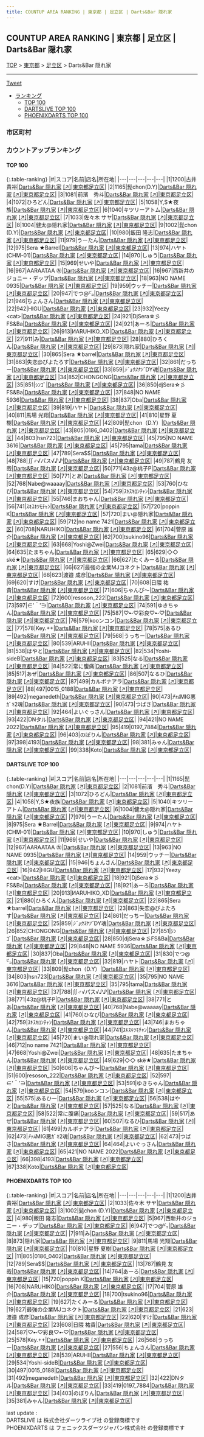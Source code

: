 ```yaml
---
title: COUNTUP AREA RANKING | 東京都 | 足立区 | Darts&Bar 隠れ家
---
```

## COUNTUP AREA RANKING | 東京都 | 足立区 | Darts&Bar 隠れ家

[TOP](/darts/rank/) > [東京都](/darts/rank/東京都/) > [足立区](/darts/rank/東京都/足立区/) > Darts&Bar 隠れ家

___

<a href="https://twitter.com/share?ref_src=twsrc%5Etfw" data-text="COUNTUP AREA RANKING | 東京都足立区Darts&Bar 隠れ家" class="twitter-share-button" data-hashtags="DARTSLIVE,PHOENIXDARTS,darts,ダーツ" data-show-count="false">Tweet</a>

* [ランキング](#カウントアップランキング)
    * [TOP 100](#top-100)
    * [DARTSLIVE TOP 100](#dartslive-top-100)
    * [PHOENIXDARTS TOP 100](#phoenixdarts-top-100)

### 市区町村

<ul>

</ul>

### カウントアップランキング

#### TOP 100



{:.table-ranking}
|#|スコア|名前|店名|所在地|
|---|---|---|---|---|
|1|1200|<span class="rank-name-pd"><span class="pro-icon-pd"></span>古井 貴裕</span>|<a href="/darts/rank/shops/87171.html">Darts&Bar 隠れ家</a> <a href="https://vs.phoenixdarts.com/jp/shop/shopDetailInfo/s_87171?s_seq=87171">[↗]</a>|<a href="/darts/rank/東京都/足立区">東京都足立区</a>|
|2|1165|<span class="rank-name-dl">髭chon(D.Y)</span>|<a href="/darts/rank/shops/2eb38522032a95ab0d9b047a20a7ba1e.html">Darts&Bar 隠れ家</a> <a href="https://search.dartslive.com/jp/shop/2eb38522032a95ab0d9b047a20a7ba1e">[↗]</a>|<a href="/darts/rank/東京都/足立区">東京都足立区</a>|
|3|1081|<span class="rank-name-dl">前濱　秀斗</span>|<a href="/darts/rank/shops/2eb38522032a95ab0d9b047a20a7ba1e.html">Darts&Bar 隠れ家</a> <a href="https://search.dartslive.com/jp/shop/2eb38522032a95ab0d9b047a20a7ba1e">[↗]</a>|<a href="/darts/rank/東京都/足立区">東京都足立区</a>|
|4|1072|<span class="rank-name-dl">ひろどん</span>|<a href="/darts/rank/shops/2eb38522032a95ab0d9b047a20a7ba1e.html">Darts&Bar 隠れ家</a> <a href="https://search.dartslive.com/jp/shop/2eb38522032a95ab0d9b047a20a7ba1e">[↗]</a>|<a href="/darts/rank/東京都/足立区">東京都足立区</a>|
|5|1058|<span class="rank-name-dl">Y,S★夜族</span>|<a href="/darts/rank/shops/2eb38522032a95ab0d9b047a20a7ba1e.html">Darts&Bar 隠れ家</a> <a href="https://search.dartslive.com/jp/shop/2eb38522032a95ab0d9b047a20a7ba1e">[↗]</a>|<a href="/darts/rank/東京都/足立区">東京都足立区</a>|
|6|1040|<span class="rank-name-dl">キツリーアトム</span>|<a href="/darts/rank/shops/2eb38522032a95ab0d9b047a20a7ba1e.html">Darts&Bar 隠れ家</a> <a href="https://search.dartslive.com/jp/shop/2eb38522032a95ab0d9b047a20a7ba1e">[↗]</a>|<a href="/darts/rank/東京都/足立区">東京都足立区</a>|
|7|1033|<span class="rank-name-pd"><span class="pro-icon-pd"></span>佐々木 サヤ</span>|<a href="/darts/rank/shops/87171.html">Darts&Bar 隠れ家</a> <a href="https://vs.phoenixdarts.com/jp/shop/shopDetailInfo/s_87171?s_seq=87171">[↗]</a>|<a href="/darts/rank/東京都/足立区">東京都足立区</a>|
|8|1004|<span class="rank-name-dl">健太@隠れ家</span>|<a href="/darts/rank/shops/2eb38522032a95ab0d9b047a20a7ba1e.html">Darts&Bar 隠れ家</a> <a href="https://search.dartslive.com/jp/shop/2eb38522032a95ab0d9b047a20a7ba1e">[↗]</a>|<a href="/darts/rank/東京都/足立区">東京都足立区</a>|
|9|1002|<span class="rank-name-pd">髭chon (D.Y)</span>|<a href="/darts/rank/shops/87171.html">Darts&Bar 隠れ家</a> <a href="https://vs.phoenixdarts.com/jp/shop/shopDetailInfo/s_87171?s_seq=87171">[↗]</a>|<a href="/darts/rank/東京都/足立区">東京都足立区</a>|
|10|980|<span class="rank-name-pd">飯田 隆志</span>|<a href="/darts/rank/shops/87171.html">Darts&Bar 隠れ家</a> <a href="https://vs.phoenixdarts.com/jp/shop/shopDetailInfo/s_87171?s_seq=87171">[↗]</a>|<a href="/darts/rank/東京都/足立区">東京都足立区</a>|
|11|979|<span class="rank-name-dl">うーたん</span>|<a href="/darts/rank/shops/2eb38522032a95ab0d9b047a20a7ba1e.html">Darts&Bar 隠れ家</a> <a href="https://search.dartslive.com/jp/shop/2eb38522032a95ab0d9b047a20a7ba1e">[↗]</a>|<a href="/darts/rank/東京都/足立区">東京都足立区</a>|
|12|975|<span class="rank-name-dl">Sera ★Barrel</span>|<a href="/darts/rank/shops/2eb38522032a95ab0d9b047a20a7ba1e.html">Darts&Bar 隠れ家</a> <a href="https://search.dartslive.com/jp/shop/2eb38522032a95ab0d9b047a20a7ba1e">[↗]</a>|<a href="/darts/rank/東京都/足立区">東京都足立区</a>|
|13|974|<span class="rank-name-dl">ハヤト(CHM-01)</span>|<a href="/darts/rank/shops/2eb38522032a95ab0d9b047a20a7ba1e.html">Darts&Bar 隠れ家</a> <a href="https://search.dartslive.com/jp/shop/2eb38522032a95ab0d9b047a20a7ba1e">[↗]</a>|<a href="/darts/rank/東京都/足立区">東京都足立区</a>|
|14|970|<span class="rank-name-dl">しゅう</span>|<a href="/darts/rank/shops/2eb38522032a95ab0d9b047a20a7ba1e.html">Darts&Bar 隠れ家</a> <a href="https://search.dartslive.com/jp/shop/2eb38522032a95ab0d9b047a20a7ba1e">[↗]</a>|<a href="/darts/rank/東京都/足立区">東京都足立区</a>|
|15|969|<span class="rank-name-dl">せいや</span>|<a href="/darts/rank/shops/2eb38522032a95ab0d9b047a20a7ba1e.html">Darts&Bar 隠れ家</a> <a href="https://search.dartslive.com/jp/shop/2eb38522032a95ab0d9b047a20a7ba1e">[↗]</a>|<a href="/darts/rank/東京都/足立区">東京都足立区</a>|
|16|967|<span class="rank-name-dl">AARAATAA ㊧</span>|<a href="/darts/rank/shops/2eb38522032a95ab0d9b047a20a7ba1e.html">Darts&Bar 隠れ家</a> <a href="https://search.dartslive.com/jp/shop/2eb38522032a95ab0d9b047a20a7ba1e">[↗]</a>|<a href="/darts/rank/東京都/足立区">東京都足立区</a>|
|16|967|<span class="rank-name-pd">西新井のジョニー・デップ</span>|<a href="/darts/rank/shops/87171.html">Darts&Bar 隠れ家</a> <a href="https://vs.phoenixdarts.com/jp/shop/shopDetailInfo/s_87171?s_seq=87171">[↗]</a>|<a href="/darts/rank/東京都/足立区">東京都足立区</a>|
|18|963|<span class="rank-name-dl">NO NAME 0935</span>|<a href="/darts/rank/shops/2eb38522032a95ab0d9b047a20a7ba1e.html">Darts&Bar 隠れ家</a> <a href="https://search.dartslive.com/jp/shop/2eb38522032a95ab0d9b047a20a7ba1e">[↗]</a>|<a href="/darts/rank/東京都/足立区">東京都足立区</a>|
|19|959|<span class="rank-name-dl">ウッチー</span>|<a href="/darts/rank/shops/2eb38522032a95ab0d9b047a20a7ba1e.html">Darts&Bar 隠れ家</a> <a href="https://search.dartslive.com/jp/shop/2eb38522032a95ab0d9b047a20a7ba1e">[↗]</a>|<a href="/darts/rank/東京都/足立区">東京都足立区</a>|
|20|947|<span class="rank-name-pd">でつ@㌰</span>|<a href="/darts/rank/shops/87171.html">Darts&Bar 隠れ家</a> <a href="https://vs.phoenixdarts.com/jp/shop/shopDetailInfo/s_87171?s_seq=87171">[↗]</a>|<a href="/darts/rank/東京都/足立区">東京都足立区</a>|
|21|946|<span class="rank-name-dl">ちょんさん</span>|<a href="/darts/rank/shops/2eb38522032a95ab0d9b047a20a7ba1e.html">Darts&Bar 隠れ家</a> <a href="https://search.dartslive.com/jp/shop/2eb38522032a95ab0d9b047a20a7ba1e">[↗]</a>|<a href="/darts/rank/東京都/足立区">東京都足立区</a>|
|22|942|<span class="rank-name-dl">HIGU</span>|<a href="/darts/rank/shops/2eb38522032a95ab0d9b047a20a7ba1e.html">Darts&Bar 隠れ家</a> <a href="https://search.dartslive.com/jp/shop/2eb38522032a95ab0d9b047a20a7ba1e">[↗]</a>|<a href="/darts/rank/東京都/足立区">東京都足立区</a>|
|23|932|<span class="rank-name-dl">Yeezy &lt;cat&gt;</span>|<a href="/darts/rank/shops/2eb38522032a95ab0d9b047a20a7ba1e.html">Darts&Bar 隠れ家</a> <a href="https://search.dartslive.com/jp/shop/2eb38522032a95ab0d9b047a20a7ba1e">[↗]</a>|<a href="/darts/rank/東京都/足立区">東京都足立区</a>|
|24|921|<span class="rank-name-dl">DjSera☆彡FS&amp;Ba</span>|<a href="/darts/rank/shops/2eb38522032a95ab0d9b047a20a7ba1e.html">Darts&Bar 隠れ家</a> <a href="https://search.dartslive.com/jp/shop/2eb38522032a95ab0d9b047a20a7ba1e">[↗]</a>|<a href="/darts/rank/東京都/足立区">東京都足立区</a>|
|24|921|<span class="rank-name-dl">あーろ</span>|<a href="/darts/rank/shops/2eb38522032a95ab0d9b047a20a7ba1e.html">Darts&Bar 隠れ家</a> <a href="https://search.dartslive.com/jp/shop/2eb38522032a95ab0d9b047a20a7ba1e">[↗]</a>|<a href="/darts/rank/東京都/足立区">東京都足立区</a>|
|26|913|<span class="rank-name-dl">ИARUHIKO_XD</span>|<a href="/darts/rank/shops/2eb38522032a95ab0d9b047a20a7ba1e.html">Darts&Bar 隠れ家</a> <a href="https://search.dartslive.com/jp/shop/2eb38522032a95ab0d9b047a20a7ba1e">[↗]</a>|<a href="/darts/rank/東京都/足立区">東京都足立区</a>|
|27|911|<span class="rank-name-pd">み</span>|<a href="/darts/rank/shops/87171.html">Darts&Bar 隠れ家</a> <a href="https://vs.phoenixdarts.com/jp/shop/shopDetailInfo/s_87171?s_seq=87171">[↗]</a>|<a href="/darts/rank/東京都/足立区">東京都足立区</a>|
|28|880|<span class="rank-name-dl">ひろくん</span>|<a href="/darts/rank/shops/2eb38522032a95ab0d9b047a20a7ba1e.html">Darts&Bar 隠れ家</a> <a href="https://search.dartslive.com/jp/shop/2eb38522032a95ab0d9b047a20a7ba1e">[↗]</a>|<a href="/darts/rank/東京都/足立区">東京都足立区</a>|
|29|873|<span class="rank-name-pd">隠れ家</span>|<a href="/darts/rank/shops/87171.html">Darts&Bar 隠れ家</a> <a href="https://vs.phoenixdarts.com/jp/shop/shopDetailInfo/s_87171?s_seq=87171">[↗]</a>|<a href="/darts/rank/東京都/足立区">東京都足立区</a>|
|30|865|<span class="rank-name-dl">Sera ★barrel</span>|<a href="/darts/rank/shops/2eb38522032a95ab0d9b047a20a7ba1e.html">Darts&Bar 隠れ家</a> <a href="https://search.dartslive.com/jp/shop/2eb38522032a95ab0d9b047a20a7ba1e">[↗]</a>|<a href="/darts/rank/東京都/足立区">東京都足立区</a>|
|31|863|<span class="rank-name-dl">失恋@ぴよたろす</span>|<a href="/darts/rank/shops/2eb38522032a95ab0d9b047a20a7ba1e.html">Darts&Bar 隠れ家</a> <a href="https://search.dartslive.com/jp/shop/2eb38522032a95ab0d9b047a20a7ba1e">[↗]</a>|<a href="/darts/rank/東京都/足立区">東京都足立区</a>|
|32|861|<span class="rank-name-dl">だっちー</span>|<a href="/darts/rank/shops/2eb38522032a95ab0d9b047a20a7ba1e.html">Darts&Bar 隠れ家</a> <a href="https://search.dartslive.com/jp/shop/2eb38522032a95ab0d9b047a20a7ba1e">[↗]</a>|<a href="/darts/rank/東京都/足立区">東京都足立区</a>|
|33|859|<span class="rank-name-dl">*ｼﾞｮｳｽｹｿﾞ*DY魂</span>|<a href="/darts/rank/shops/2eb38522032a95ab0d9b047a20a7ba1e.html">Darts&Bar 隠れ家</a> <a href="https://search.dartslive.com/jp/shop/2eb38522032a95ab0d9b047a20a7ba1e">[↗]</a>|<a href="/darts/rank/東京都/足立区">東京都足立区</a>|
|34|852|<span class="rank-name-dl">CHONGONG</span>|<a href="/darts/rank/shops/2eb38522032a95ab0d9b047a20a7ba1e.html">Darts&Bar 隠れ家</a> <a href="https://search.dartslive.com/jp/shop/2eb38522032a95ab0d9b047a20a7ba1e">[↗]</a>|<a href="/darts/rank/東京都/足立区">東京都足立区</a>|
|35|851|<span class="rank-name-dl">ｼﾝｺﾞ</span>|<a href="/darts/rank/shops/2eb38522032a95ab0d9b047a20a7ba1e.html">Darts&Bar 隠れ家</a> <a href="https://search.dartslive.com/jp/shop/2eb38522032a95ab0d9b047a20a7ba1e">[↗]</a>|<a href="/darts/rank/東京都/足立区">東京都足立区</a>|
|36|850|<span class="rank-name-dl">djSera☆彡FS&amp;Ba</span>|<a href="/darts/rank/shops/2eb38522032a95ab0d9b047a20a7ba1e.html">Darts&Bar 隠れ家</a> <a href="https://search.dartslive.com/jp/shop/2eb38522032a95ab0d9b047a20a7ba1e">[↗]</a>|<a href="/darts/rank/東京都/足立区">東京都足立区</a>|
|37|848|<span class="rank-name-dl">NO NAME 5936</span>|<a href="/darts/rank/shops/2eb38522032a95ab0d9b047a20a7ba1e.html">Darts&Bar 隠れ家</a> <a href="https://search.dartslive.com/jp/shop/2eb38522032a95ab0d9b047a20a7ba1e">[↗]</a>|<a href="/darts/rank/東京都/足立区">東京都足立区</a>|
|38|837|<span class="rank-name-dl">Oba</span>|<a href="/darts/rank/shops/2eb38522032a95ab0d9b047a20a7ba1e.html">Darts&Bar 隠れ家</a> <a href="https://search.dartslive.com/jp/shop/2eb38522032a95ab0d9b047a20a7ba1e">[↗]</a>|<a href="/darts/rank/東京都/足立区">東京都足立区</a>|
|39|819|<span class="rank-name-dl">ハヤト</span>|<a href="/darts/rank/shops/2eb38522032a95ab0d9b047a20a7ba1e.html">Darts&Bar 隠れ家</a> <a href="https://search.dartslive.com/jp/shop/2eb38522032a95ab0d9b047a20a7ba1e">[↗]</a>|<a href="/darts/rank/東京都/足立区">東京都足立区</a>|
|40|811|<span class="rank-name-pd">馬場 光翔</span>|<a href="/darts/rank/shops/87171.html">Darts&Bar 隠れ家</a> <a href="https://vs.phoenixdarts.com/jp/shop/shopDetailInfo/s_87171?s_seq=87171">[↗]</a>|<a href="/darts/rank/東京都/足立区">東京都足立区</a>|
|41|810|<span class="rank-name-pd"><span class="pro-icon-pd"></span>星野 夏樹</span>|<a href="/darts/rank/shops/87171.html">Darts&Bar 隠れ家</a> <a href="https://vs.phoenixdarts.com/jp/shop/shopDetailInfo/s_87171?s_seq=87171">[↗]</a>|<a href="/darts/rank/東京都/足立区">東京都足立区</a>|
|42|809|<span class="rank-name-dl">髭chon（D.Y）</span>|<a href="/darts/rank/shops/2eb38522032a95ab0d9b047a20a7ba1e.html">Darts&Bar 隠れ家</a> <a href="https://search.dartslive.com/jp/shop/2eb38522032a95ab0d9b047a20a7ba1e">[↗]</a>|<a href="/darts/rank/東京都/足立区">東京都足立区</a>|
|43|805|<span class="rank-name-pd">0186_0402</span>|<a href="/darts/rank/shops/87171.html">Darts&Bar 隠れ家</a> <a href="https://vs.phoenixdarts.com/jp/shop/shopDetailInfo/s_87171?s_seq=87171">[↗]</a>|<a href="/darts/rank/東京都/足立区">東京都足立区</a>|
|44|803|<span class="rank-name-dl">hsn723</span>|<a href="/darts/rank/shops/2eb38522032a95ab0d9b047a20a7ba1e.html">Darts&Bar 隠れ家</a> <a href="https://search.dartslive.com/jp/shop/2eb38522032a95ab0d9b047a20a7ba1e">[↗]</a>|<a href="/darts/rank/東京都/足立区">東京都足立区</a>|
|45|795|<span class="rank-name-dl">NO NAME 3616</span>|<a href="/darts/rank/shops/2eb38522032a95ab0d9b047a20a7ba1e.html">Darts&Bar 隠れ家</a> <a href="https://search.dartslive.com/jp/shop/2eb38522032a95ab0d9b047a20a7ba1e">[↗]</a>|<a href="/darts/rank/東京都/足立区">東京都足立区</a>|
|45|795|<span class="rank-name-dl">tama</span>|<a href="/darts/rank/shops/2eb38522032a95ab0d9b047a20a7ba1e.html">Darts&Bar 隠れ家</a> <a href="https://search.dartslive.com/jp/shop/2eb38522032a95ab0d9b047a20a7ba1e">[↗]</a>|<a href="/darts/rank/東京都/足立区">東京都足立区</a>|
|47|789|<span class="rank-name-pd">Sera$$</span>|<a href="/darts/rank/shops/87171.html">Darts&Bar 隠れ家</a> <a href="https://vs.phoenixdarts.com/jp/shop/shopDetailInfo/s_87171?s_seq=87171">[↗]</a>|<a href="/darts/rank/東京都/足立区">東京都足立区</a>|
|48|788|<span class="rank-name-dl">∬♂√パス√♪♪</span>|<a href="/darts/rank/shops/2eb38522032a95ab0d9b047a20a7ba1e.html">Darts&Bar 隠れ家</a> <a href="https://search.dartslive.com/jp/shop/2eb38522032a95ab0d9b047a20a7ba1e">[↗]</a>|<a href="/darts/rank/東京都/足立区">東京都足立区</a>|
|49|787|<span class="rank-name-pd"><span class="pro-icon-pd"></span>鶴見 友哉</span>|<a href="/darts/rank/shops/87171.html">Darts&Bar 隠れ家</a> <a href="https://vs.phoenixdarts.com/jp/shop/shopDetailInfo/s_87171?s_seq=87171">[↗]</a>|<a href="/darts/rank/東京都/足立区">東京都足立区</a>|
|50|771|<span class="rank-name-dl">43z@桃子P</span>|<a href="/darts/rank/shops/2eb38522032a95ab0d9b047a20a7ba1e.html">Darts&Bar 隠れ家</a> <a href="https://search.dartslive.com/jp/shop/2eb38522032a95ab0d9b047a20a7ba1e">[↗]</a>|<a href="/darts/rank/東京都/足立区">東京都足立区</a>|
|50|771|<span class="rank-name-dl">とあ</span>|<a href="/darts/rank/shops/2eb38522032a95ab0d9b047a20a7ba1e.html">Darts&Bar 隠れ家</a> <a href="https://search.dartslive.com/jp/shop/2eb38522032a95ab0d9b047a20a7ba1e">[↗]</a>|<a href="/darts/rank/東京都/足立区">東京都足立区</a>|
|52|768|<span class="rank-name-dl">Nabe@waaaay</span>|<a href="/darts/rank/shops/2eb38522032a95ab0d9b047a20a7ba1e.html">Darts&Bar 隠れ家</a> <a href="https://search.dartslive.com/jp/shop/2eb38522032a95ab0d9b047a20a7ba1e">[↗]</a>|<a href="/darts/rank/東京都/足立区">東京都足立区</a>|
|53|760|<span class="rank-name-dl">ひなぴ</span>|<a href="/darts/rank/shops/2eb38522032a95ab0d9b047a20a7ba1e.html">Darts&Bar 隠れ家</a> <a href="https://search.dartslive.com/jp/shop/2eb38522032a95ab0d9b047a20a7ba1e">[↗]</a>|<a href="/darts/rank/東京都/足立区">東京都足立区</a>|
|54|759|<span class="rank-name-dl">ｽｷｽｷﾛﾝﾁｬﾝ</span>|<a href="/darts/rank/shops/2eb38522032a95ab0d9b047a20a7ba1e.html">Darts&Bar 隠れ家</a> <a href="https://search.dartslive.com/jp/shop/2eb38522032a95ab0d9b047a20a7ba1e">[↗]</a>|<a href="/darts/rank/東京都/足立区">東京都足立区</a>|
|55|746|<span class="rank-name-dl">まおちゃん</span>|<a href="/darts/rank/shops/2eb38522032a95ab0d9b047a20a7ba1e.html">Darts&Bar 隠れ家</a> <a href="https://search.dartslive.com/jp/shop/2eb38522032a95ab0d9b047a20a7ba1e">[↗]</a>|<a href="/darts/rank/東京都/足立区">東京都足立区</a>|
|56|741|<span class="rank-name-dl">ｽｷｽｷﾂﾓﾁｬﾝ</span>|<a href="/darts/rank/shops/2eb38522032a95ab0d9b047a20a7ba1e.html">Darts&Bar 隠れ家</a> <a href="https://search.dartslive.com/jp/shop/2eb38522032a95ab0d9b047a20a7ba1e">[↗]</a>|<a href="/darts/rank/東京都/足立区">東京都足立区</a>|
|57|720|<span class="rank-name-pd">poppin K</span>|<a href="/darts/rank/shops/87171.html">Darts&Bar 隠れ家</a> <a href="https://vs.phoenixdarts.com/jp/shop/shopDetailInfo/s_87171?s_seq=87171">[↗]</a>|<a href="/darts/rank/東京都/足立区">東京都足立区</a>|
|57|720|<span class="rank-name-dl">まい@隠れ家</span>|<a href="/darts/rank/shops/2eb38522032a95ab0d9b047a20a7ba1e.html">Darts&Bar 隠れ家</a> <a href="https://search.dartslive.com/jp/shop/2eb38522032a95ab0d9b047a20a7ba1e">[↗]</a>|<a href="/darts/rank/東京都/足立区">東京都足立区</a>|
|59|712|<span class="rank-name-dl">no name 7421</span>|<a href="/darts/rank/shops/2eb38522032a95ab0d9b047a20a7ba1e.html">Darts&Bar 隠れ家</a> <a href="https://search.dartslive.com/jp/shop/2eb38522032a95ab0d9b047a20a7ba1e">[↗]</a>|<a href="/darts/rank/東京都/足立区">東京都足立区</a>|
|60|708|<span class="rank-name-pd">NARUHIKO</span>|<a href="/darts/rank/shops/87171.html">Darts&Bar 隠れ家</a> <a href="https://vs.phoenixdarts.com/jp/shop/shopDetailInfo/s_87171?s_seq=87171">[↗]</a>|<a href="/darts/rank/東京都/足立区">東京都足立区</a>|
|61|704|<span class="rank-name-pd"><span class="pro-icon-pd"></span>菅原 雄介</span>|<a href="/darts/rank/shops/87171.html">Darts&Bar 隠れ家</a> <a href="https://vs.phoenixdarts.com/jp/shop/shopDetailInfo/s_87171?s_seq=87171">[↗]</a>|<a href="/darts/rank/東京都/足立区">東京都足立区</a>|
|62|700|<span class="rank-name-pd">tsukino96</span>|<a href="/darts/rank/shops/87171.html">Darts&Bar 隠れ家</a> <a href="https://vs.phoenixdarts.com/jp/shop/shopDetailInfo/s_87171?s_seq=87171">[↗]</a>|<a href="/darts/rank/東京都/足立区">東京都足立区</a>|
|63|668|<span class="rank-name-dl">Yoshi@Zwei</span>|<a href="/darts/rank/shops/2eb38522032a95ab0d9b047a20a7ba1e.html">Darts&Bar 隠れ家</a> <a href="https://search.dartslive.com/jp/shop/2eb38522032a95ab0d9b047a20a7ba1e">[↗]</a>|<a href="/darts/rank/東京都/足立区">東京都足立区</a>|
|64|635|<span class="rank-name-dl">たまちゃん</span>|<a href="/darts/rank/shops/2eb38522032a95ab0d9b047a20a7ba1e.html">Darts&Bar 隠れ家</a> <a href="https://search.dartslive.com/jp/shop/2eb38522032a95ab0d9b047a20a7ba1e">[↗]</a>|<a href="/darts/rank/東京都/足立区">東京都足立区</a>|
|65|629|<span class="rank-name-dl">◇◇ skё★</span>|<a href="/darts/rank/shops/2eb38522032a95ab0d9b047a20a7ba1e.html">Darts&Bar 隠れ家</a> <a href="https://search.dartslive.com/jp/shop/2eb38522032a95ab0d9b047a20a7ba1e">[↗]</a>|<a href="/darts/rank/東京都/足立区">東京都足立区</a>|
|66|627|<span class="rank-name-pd">たくみーる</span>|<a href="/darts/rank/shops/87171.html">Darts&Bar 隠れ家</a> <a href="https://vs.phoenixdarts.com/jp/shop/shopDetailInfo/s_87171?s_seq=87171">[↗]</a>|<a href="/darts/rank/東京都/足立区">東京都足立区</a>|
|66|627|<span class="rank-name-pd">最強の企業MJコネクト</span>|<a href="/darts/rank/shops/87171.html">Darts&Bar 隠れ家</a> <a href="https://vs.phoenixdarts.com/jp/shop/shopDetailInfo/s_87171?s_seq=87171">[↗]</a>|<a href="/darts/rank/東京都/足立区">東京都足立区</a>|
|68|623|<span class="rank-name-pd">渡邉 成彦</span>|<a href="/darts/rank/shops/87171.html">Darts&Bar 隠れ家</a> <a href="https://vs.phoenixdarts.com/jp/shop/shopDetailInfo/s_87171?s_seq=87171">[↗]</a>|<a href="/darts/rank/東京都/足立区">東京都足立区</a>|
|69|620|<span class="rank-name-pd">すけ</span>|<a href="/darts/rank/shops/87171.html">Darts&Bar 隠れ家</a> <a href="https://vs.phoenixdarts.com/jp/shop/shopDetailInfo/s_87171?s_seq=87171">[↗]</a>|<a href="/darts/rank/東京都/足立区">東京都足立区</a>|
|70|608|<span class="rank-name-pd"><span class="pro-icon-pd"></span>日隈 祐貴</span>|<a href="/darts/rank/shops/87171.html">Darts&Bar 隠れ家</a> <a href="https://vs.phoenixdarts.com/jp/shop/shopDetailInfo/s_87171?s_seq=87171">[↗]</a>|<a href="/darts/rank/東京都/足立区">東京都足立区</a>|
|71|606|<span class="rank-name-dl">ちゃんぴ〜</span>|<a href="/darts/rank/shops/2eb38522032a95ab0d9b047a20a7ba1e.html">Darts&Bar 隠れ家</a> <a href="https://search.dartslive.com/jp/shop/2eb38522032a95ab0d9b047a20a7ba1e">[↗]</a>|<a href="/darts/rank/東京都/足立区">東京都足立区</a>|
|72|600|<span class="rank-name-dl">resoson_222</span>|<a href="/darts/rank/shops/2eb38522032a95ab0d9b047a20a7ba1e.html">Darts&Bar 隠れ家</a> <a href="https://search.dartslive.com/jp/shop/2eb38522032a95ab0d9b047a20a7ba1e">[↗]</a>|<a href="/darts/rank/東京都/足立区">東京都足立区</a>|
|73|597|<span class="rank-name-dl">∈&#x27;＾&#x27;∋</span>|<a href="/darts/rank/shops/2eb38522032a95ab0d9b047a20a7ba1e.html">Darts&Bar 隠れ家</a> <a href="https://search.dartslive.com/jp/shop/2eb38522032a95ab0d9b047a20a7ba1e">[↗]</a>|<a href="/darts/rank/東京都/足立区">東京都足立区</a>|
|74|591|<span class="rank-name-dl">ゆきちゃん</span>|<a href="/darts/rank/shops/2eb38522032a95ab0d9b047a20a7ba1e.html">Darts&Bar 隠れ家</a> <a href="https://search.dartslive.com/jp/shop/2eb38522032a95ab0d9b047a20a7ba1e">[↗]</a>|<a href="/darts/rank/東京都/足立区">東京都足立区</a>|
|75|587|<span class="rank-name-pd">♡➸♡彩良♡➸♡</span>|<a href="/darts/rank/shops/87171.html">Darts&Bar 隠れ家</a> <a href="https://vs.phoenixdarts.com/jp/shop/shopDetailInfo/s_87171?s_seq=87171">[↗]</a>|<a href="/darts/rank/東京都/足立区">東京都足立区</a>|
|76|579|<span class="rank-name-dl">kooンコン</span>|<a href="/darts/rank/shops/2eb38522032a95ab0d9b047a20a7ba1e.html">Darts&Bar 隠れ家</a> <a href="https://search.dartslive.com/jp/shop/2eb38522032a95ab0d9b047a20a7ba1e">[↗]</a>|<a href="/darts/rank/東京都/足立区">東京都足立区</a>|
|77|578|<span class="rank-name-pd">Key.++</span>|<a href="/darts/rank/shops/87171.html">Darts&Bar 隠れ家</a> <a href="https://vs.phoenixdarts.com/jp/shop/shopDetailInfo/s_87171?s_seq=87171">[↗]</a>|<a href="/darts/rank/東京都/足立区">東京都足立区</a>|
|78|575|<span class="rank-name-dl">あるひー</span>|<a href="/darts/rank/shops/2eb38522032a95ab0d9b047a20a7ba1e.html">Darts&Bar 隠れ家</a> <a href="https://search.dartslive.com/jp/shop/2eb38522032a95ab0d9b047a20a7ba1e">[↗]</a>|<a href="/darts/rank/東京都/足立区">東京都足立区</a>|
|79|568|<span class="rank-name-pd">うっちー</span>|<a href="/darts/rank/shops/87171.html">Darts&Bar 隠れ家</a> <a href="https://vs.phoenixdarts.com/jp/shop/shopDetailInfo/s_87171?s_seq=87171">[↗]</a>|<a href="/darts/rank/東京都/足立区">東京都足立区</a>|
|80|539|<span class="rank-name-pd">ARUHII</span>|<a href="/darts/rank/shops/87171.html">Darts&Bar 隠れ家</a> <a href="https://vs.phoenixdarts.com/jp/shop/shopDetailInfo/s_87171?s_seq=87171">[↗]</a>|<a href="/darts/rank/東京都/足立区">東京都足立区</a>|
|81|538|<span class="rank-name-dl">はやと</span>|<a href="/darts/rank/shops/2eb38522032a95ab0d9b047a20a7ba1e.html">Darts&Bar 隠れ家</a> <a href="https://search.dartslive.com/jp/shop/2eb38522032a95ab0d9b047a20a7ba1e">[↗]</a>|<a href="/darts/rank/東京都/足立区">東京都足立区</a>|
|82|534|<span class="rank-name-pd">Yoshi-sideB</span>|<a href="/darts/rank/shops/87171.html">Darts&Bar 隠れ家</a> <a href="https://vs.phoenixdarts.com/jp/shop/shopDetailInfo/s_87171?s_seq=87171">[↗]</a>|<a href="/darts/rank/東京都/足立区">東京都足立区</a>|
|83|525|<span class="rank-name-dl">なる</span>|<a href="/darts/rank/shops/2eb38522032a95ab0d9b047a20a7ba1e.html">Darts&Bar 隠れ家</a> <a href="https://search.dartslive.com/jp/shop/2eb38522032a95ab0d9b047a20a7ba1e">[↗]</a>|<a href="/darts/rank/東京都/足立区">東京都足立区</a>|
|84|522|<span class="rank-name-dl">常に腹痛</span>|<a href="/darts/rank/shops/2eb38522032a95ab0d9b047a20a7ba1e.html">Darts&Bar 隠れ家</a> <a href="https://search.dartslive.com/jp/shop/2eb38522032a95ab0d9b047a20a7ba1e">[↗]</a>|<a href="/darts/rank/東京都/足立区">東京都足立区</a>|
|85|517|<span class="rank-name-dl">あぜ</span>|<a href="/darts/rank/shops/2eb38522032a95ab0d9b047a20a7ba1e.html">Darts&Bar 隠れ家</a> <a href="https://search.dartslive.com/jp/shop/2eb38522032a95ab0d9b047a20a7ba1e">[↗]</a>|<a href="/darts/rank/東京都/足立区">東京都足立区</a>|
|86|507|<span class="rank-name-dl">なるひ</span>|<a href="/darts/rank/shops/2eb38522032a95ab0d9b047a20a7ba1e.html">Darts&Bar 隠れ家</a> <a href="https://search.dartslive.com/jp/shop/2eb38522032a95ab0d9b047a20a7ba1e">[↗]</a>|<a href="/darts/rank/東京都/足立区">東京都足立区</a>|
|87|499|<span class="rank-name-dl">カルボナアラ</span>|<a href="/darts/rank/shops/2eb38522032a95ab0d9b047a20a7ba1e.html">Darts&Bar 隠れ家</a> <a href="https://search.dartslive.com/jp/shop/2eb38522032a95ab0d9b047a20a7ba1e">[↗]</a>|<a href="/darts/rank/東京都/足立区">東京都足立区</a>|
|88|497|<span class="rank-name-pd">0015_0188</span>|<a href="/darts/rank/shops/87171.html">Darts&Bar 隠れ家</a> <a href="https://vs.phoenixdarts.com/jp/shop/shopDetailInfo/s_87171?s_seq=87171">[↗]</a>|<a href="/darts/rank/東京都/足立区">東京都足立区</a>|
|89|492|<span class="rank-name-pd">meganedeth</span>|<a href="/darts/rank/shops/87171.html">Darts&Bar 隠れ家</a> <a href="https://vs.phoenixdarts.com/jp/shop/shopDetailInfo/s_87171?s_seq=87171">[↗]</a>|<a href="/darts/rank/東京都/足立区">東京都足立区</a>|
|90|473|<span class="rank-name-dl">*ﾁｬﾑ*MIG悪ｶﾞｷ2魂</span>|<a href="/darts/rank/shops/2eb38522032a95ab0d9b047a20a7ba1e.html">Darts&Bar 隠れ家</a> <a href="https://search.dartslive.com/jp/shop/2eb38522032a95ab0d9b047a20a7ba1e">[↗]</a>|<a href="/darts/rank/東京都/足立区">東京都足立区</a>|
|90|473|<span class="rank-name-dl">つばさ</span>|<a href="/darts/rank/shops/2eb38522032a95ab0d9b047a20a7ba1e.html">Darts&Bar 隠れ家</a> <a href="https://search.dartslive.com/jp/shop/2eb38522032a95ab0d9b047a20a7ba1e">[↗]</a>|<a href="/darts/rank/東京都/足立区">東京都足立区</a>|
|92|464|<span class="rank-name-dl">よいぐっさん</span>|<a href="/darts/rank/shops/2eb38522032a95ab0d9b047a20a7ba1e.html">Darts&Bar 隠れ家</a> <a href="https://search.dartslive.com/jp/shop/2eb38522032a95ab0d9b047a20a7ba1e">[↗]</a>|<a href="/darts/rank/東京都/足立区">東京都足立区</a>|
|93|422|<span class="rank-name-pd">DNタル</span>|<a href="/darts/rank/shops/87171.html">Darts&Bar 隠れ家</a> <a href="https://vs.phoenixdarts.com/jp/shop/shopDetailInfo/s_87171?s_seq=87171">[↗]</a>|<a href="/darts/rank/東京都/足立区">東京都足立区</a>|
|94|421|<span class="rank-name-dl">NO NAME 2022</span>|<a href="/darts/rank/shops/2eb38522032a95ab0d9b047a20a7ba1e.html">Darts&Bar 隠れ家</a> <a href="https://search.dartslive.com/jp/shop/2eb38522032a95ab0d9b047a20a7ba1e">[↗]</a>|<a href="/darts/rank/東京都/足立区">東京都足立区</a>|
|95|419|<span class="rank-name-pd">0197_7884</span>|<a href="/darts/rank/shops/87171.html">Darts&Bar 隠れ家</a> <a href="https://vs.phoenixdarts.com/jp/shop/shopDetailInfo/s_87171?s_seq=87171">[↗]</a>|<a href="/darts/rank/東京都/足立区">東京都足立区</a>|
|96|403|<span class="rank-name-pd">のぼりん</span>|<a href="/darts/rank/shops/87171.html">Darts&Bar 隠れ家</a> <a href="https://vs.phoenixdarts.com/jp/shop/shopDetailInfo/s_87171?s_seq=87171">[↗]</a>|<a href="/darts/rank/東京都/足立区">東京都足立区</a>|
|97|398|<span class="rank-name-dl">4193</span>|<a href="/darts/rank/shops/2eb38522032a95ab0d9b047a20a7ba1e.html">Darts&Bar 隠れ家</a> <a href="https://search.dartslive.com/jp/shop/2eb38522032a95ab0d9b047a20a7ba1e">[↗]</a>|<a href="/darts/rank/東京都/足立区">東京都足立区</a>|
|98|381|<span class="rank-name-pd">みゃん</span>|<a href="/darts/rank/shops/87171.html">Darts&Bar 隠れ家</a> <a href="https://vs.phoenixdarts.com/jp/shop/shopDetailInfo/s_87171?s_seq=87171">[↗]</a>|<a href="/darts/rank/東京都/足立区">東京都足立区</a>|
|99|338|<span class="rank-name-dl">Koto</span>|<a href="/darts/rank/shops/2eb38522032a95ab0d9b047a20a7ba1e.html">Darts&Bar 隠れ家</a> <a href="https://search.dartslive.com/jp/shop/2eb38522032a95ab0d9b047a20a7ba1e">[↗]</a>|<a href="/darts/rank/東京都/足立区">東京都足立区</a>|


#### DARTSLIVE TOP 100



{:.table-ranking}
|#|スコア|名前|店名|所在地|
|---|---|---|---|---|
|1|1165|<span class="rank-name-dl">髭chon(D.Y)</span>|<a href="/darts/rank/shops/2eb38522032a95ab0d9b047a20a7ba1e.html">Darts&Bar 隠れ家</a> <a href="https://search.dartslive.com/jp/shop/2eb38522032a95ab0d9b047a20a7ba1e">[↗]</a>|<a href="/darts/rank/東京都/足立区">東京都足立区</a>|
|2|1081|<span class="rank-name-dl">前濱　秀斗</span>|<a href="/darts/rank/shops/2eb38522032a95ab0d9b047a20a7ba1e.html">Darts&Bar 隠れ家</a> <a href="https://search.dartslive.com/jp/shop/2eb38522032a95ab0d9b047a20a7ba1e">[↗]</a>|<a href="/darts/rank/東京都/足立区">東京都足立区</a>|
|3|1072|<span class="rank-name-dl">ひろどん</span>|<a href="/darts/rank/shops/2eb38522032a95ab0d9b047a20a7ba1e.html">Darts&Bar 隠れ家</a> <a href="https://search.dartslive.com/jp/shop/2eb38522032a95ab0d9b047a20a7ba1e">[↗]</a>|<a href="/darts/rank/東京都/足立区">東京都足立区</a>|
|4|1058|<span class="rank-name-dl">Y,S★夜族</span>|<a href="/darts/rank/shops/2eb38522032a95ab0d9b047a20a7ba1e.html">Darts&Bar 隠れ家</a> <a href="https://search.dartslive.com/jp/shop/2eb38522032a95ab0d9b047a20a7ba1e">[↗]</a>|<a href="/darts/rank/東京都/足立区">東京都足立区</a>|
|5|1040|<span class="rank-name-dl">キツリーアトム</span>|<a href="/darts/rank/shops/2eb38522032a95ab0d9b047a20a7ba1e.html">Darts&Bar 隠れ家</a> <a href="https://search.dartslive.com/jp/shop/2eb38522032a95ab0d9b047a20a7ba1e">[↗]</a>|<a href="/darts/rank/東京都/足立区">東京都足立区</a>|
|6|1004|<span class="rank-name-dl">健太@隠れ家</span>|<a href="/darts/rank/shops/2eb38522032a95ab0d9b047a20a7ba1e.html">Darts&Bar 隠れ家</a> <a href="https://search.dartslive.com/jp/shop/2eb38522032a95ab0d9b047a20a7ba1e">[↗]</a>|<a href="/darts/rank/東京都/足立区">東京都足立区</a>|
|7|979|<span class="rank-name-dl">うーたん</span>|<a href="/darts/rank/shops/2eb38522032a95ab0d9b047a20a7ba1e.html">Darts&Bar 隠れ家</a> <a href="https://search.dartslive.com/jp/shop/2eb38522032a95ab0d9b047a20a7ba1e">[↗]</a>|<a href="/darts/rank/東京都/足立区">東京都足立区</a>|
|8|975|<span class="rank-name-dl">Sera ★Barrel</span>|<a href="/darts/rank/shops/2eb38522032a95ab0d9b047a20a7ba1e.html">Darts&Bar 隠れ家</a> <a href="https://search.dartslive.com/jp/shop/2eb38522032a95ab0d9b047a20a7ba1e">[↗]</a>|<a href="/darts/rank/東京都/足立区">東京都足立区</a>|
|9|974|<span class="rank-name-dl">ハヤト(CHM-01)</span>|<a href="/darts/rank/shops/2eb38522032a95ab0d9b047a20a7ba1e.html">Darts&Bar 隠れ家</a> <a href="https://search.dartslive.com/jp/shop/2eb38522032a95ab0d9b047a20a7ba1e">[↗]</a>|<a href="/darts/rank/東京都/足立区">東京都足立区</a>|
|10|970|<span class="rank-name-dl">しゅう</span>|<a href="/darts/rank/shops/2eb38522032a95ab0d9b047a20a7ba1e.html">Darts&Bar 隠れ家</a> <a href="https://search.dartslive.com/jp/shop/2eb38522032a95ab0d9b047a20a7ba1e">[↗]</a>|<a href="/darts/rank/東京都/足立区">東京都足立区</a>|
|11|969|<span class="rank-name-dl">せいや</span>|<a href="/darts/rank/shops/2eb38522032a95ab0d9b047a20a7ba1e.html">Darts&Bar 隠れ家</a> <a href="https://search.dartslive.com/jp/shop/2eb38522032a95ab0d9b047a20a7ba1e">[↗]</a>|<a href="/darts/rank/東京都/足立区">東京都足立区</a>|
|12|967|<span class="rank-name-dl">AARAATAA ㊧</span>|<a href="/darts/rank/shops/2eb38522032a95ab0d9b047a20a7ba1e.html">Darts&Bar 隠れ家</a> <a href="https://search.dartslive.com/jp/shop/2eb38522032a95ab0d9b047a20a7ba1e">[↗]</a>|<a href="/darts/rank/東京都/足立区">東京都足立区</a>|
|13|963|<span class="rank-name-dl">NO NAME 0935</span>|<a href="/darts/rank/shops/2eb38522032a95ab0d9b047a20a7ba1e.html">Darts&Bar 隠れ家</a> <a href="https://search.dartslive.com/jp/shop/2eb38522032a95ab0d9b047a20a7ba1e">[↗]</a>|<a href="/darts/rank/東京都/足立区">東京都足立区</a>|
|14|959|<span class="rank-name-dl">ウッチー</span>|<a href="/darts/rank/shops/2eb38522032a95ab0d9b047a20a7ba1e.html">Darts&Bar 隠れ家</a> <a href="https://search.dartslive.com/jp/shop/2eb38522032a95ab0d9b047a20a7ba1e">[↗]</a>|<a href="/darts/rank/東京都/足立区">東京都足立区</a>|
|15|946|<span class="rank-name-dl">ちょんさん</span>|<a href="/darts/rank/shops/2eb38522032a95ab0d9b047a20a7ba1e.html">Darts&Bar 隠れ家</a> <a href="https://search.dartslive.com/jp/shop/2eb38522032a95ab0d9b047a20a7ba1e">[↗]</a>|<a href="/darts/rank/東京都/足立区">東京都足立区</a>|
|16|942|<span class="rank-name-dl">HIGU</span>|<a href="/darts/rank/shops/2eb38522032a95ab0d9b047a20a7ba1e.html">Darts&Bar 隠れ家</a> <a href="https://search.dartslive.com/jp/shop/2eb38522032a95ab0d9b047a20a7ba1e">[↗]</a>|<a href="/darts/rank/東京都/足立区">東京都足立区</a>|
|17|932|<span class="rank-name-dl">Yeezy &lt;cat&gt;</span>|<a href="/darts/rank/shops/2eb38522032a95ab0d9b047a20a7ba1e.html">Darts&Bar 隠れ家</a> <a href="https://search.dartslive.com/jp/shop/2eb38522032a95ab0d9b047a20a7ba1e">[↗]</a>|<a href="/darts/rank/東京都/足立区">東京都足立区</a>|
|18|921|<span class="rank-name-dl">DjSera☆彡FS&amp;Ba</span>|<a href="/darts/rank/shops/2eb38522032a95ab0d9b047a20a7ba1e.html">Darts&Bar 隠れ家</a> <a href="https://search.dartslive.com/jp/shop/2eb38522032a95ab0d9b047a20a7ba1e">[↗]</a>|<a href="/darts/rank/東京都/足立区">東京都足立区</a>|
|18|921|<span class="rank-name-dl">あーろ</span>|<a href="/darts/rank/shops/2eb38522032a95ab0d9b047a20a7ba1e.html">Darts&Bar 隠れ家</a> <a href="https://search.dartslive.com/jp/shop/2eb38522032a95ab0d9b047a20a7ba1e">[↗]</a>|<a href="/darts/rank/東京都/足立区">東京都足立区</a>|
|20|913|<span class="rank-name-dl">ИARUHIKO_XD</span>|<a href="/darts/rank/shops/2eb38522032a95ab0d9b047a20a7ba1e.html">Darts&Bar 隠れ家</a> <a href="https://search.dartslive.com/jp/shop/2eb38522032a95ab0d9b047a20a7ba1e">[↗]</a>|<a href="/darts/rank/東京都/足立区">東京都足立区</a>|
|21|880|<span class="rank-name-dl">ひろくん</span>|<a href="/darts/rank/shops/2eb38522032a95ab0d9b047a20a7ba1e.html">Darts&Bar 隠れ家</a> <a href="https://search.dartslive.com/jp/shop/2eb38522032a95ab0d9b047a20a7ba1e">[↗]</a>|<a href="/darts/rank/東京都/足立区">東京都足立区</a>|
|22|865|<span class="rank-name-dl">Sera ★barrel</span>|<a href="/darts/rank/shops/2eb38522032a95ab0d9b047a20a7ba1e.html">Darts&Bar 隠れ家</a> <a href="https://search.dartslive.com/jp/shop/2eb38522032a95ab0d9b047a20a7ba1e">[↗]</a>|<a href="/darts/rank/東京都/足立区">東京都足立区</a>|
|23|863|<span class="rank-name-dl">失恋@ぴよたろす</span>|<a href="/darts/rank/shops/2eb38522032a95ab0d9b047a20a7ba1e.html">Darts&Bar 隠れ家</a> <a href="https://search.dartslive.com/jp/shop/2eb38522032a95ab0d9b047a20a7ba1e">[↗]</a>|<a href="/darts/rank/東京都/足立区">東京都足立区</a>|
|24|861|<span class="rank-name-dl">だっちー</span>|<a href="/darts/rank/shops/2eb38522032a95ab0d9b047a20a7ba1e.html">Darts&Bar 隠れ家</a> <a href="https://search.dartslive.com/jp/shop/2eb38522032a95ab0d9b047a20a7ba1e">[↗]</a>|<a href="/darts/rank/東京都/足立区">東京都足立区</a>|
|25|859|<span class="rank-name-dl">*ｼﾞｮｳｽｹｿﾞ*DY魂</span>|<a href="/darts/rank/shops/2eb38522032a95ab0d9b047a20a7ba1e.html">Darts&Bar 隠れ家</a> <a href="https://search.dartslive.com/jp/shop/2eb38522032a95ab0d9b047a20a7ba1e">[↗]</a>|<a href="/darts/rank/東京都/足立区">東京都足立区</a>|
|26|852|<span class="rank-name-dl">CHONGONG</span>|<a href="/darts/rank/shops/2eb38522032a95ab0d9b047a20a7ba1e.html">Darts&Bar 隠れ家</a> <a href="https://search.dartslive.com/jp/shop/2eb38522032a95ab0d9b047a20a7ba1e">[↗]</a>|<a href="/darts/rank/東京都/足立区">東京都足立区</a>|
|27|851|<span class="rank-name-dl">ｼﾝｺﾞ</span>|<a href="/darts/rank/shops/2eb38522032a95ab0d9b047a20a7ba1e.html">Darts&Bar 隠れ家</a> <a href="https://search.dartslive.com/jp/shop/2eb38522032a95ab0d9b047a20a7ba1e">[↗]</a>|<a href="/darts/rank/東京都/足立区">東京都足立区</a>|
|28|850|<span class="rank-name-dl">djSera☆彡FS&amp;Ba</span>|<a href="/darts/rank/shops/2eb38522032a95ab0d9b047a20a7ba1e.html">Darts&Bar 隠れ家</a> <a href="https://search.dartslive.com/jp/shop/2eb38522032a95ab0d9b047a20a7ba1e">[↗]</a>|<a href="/darts/rank/東京都/足立区">東京都足立区</a>|
|29|848|<span class="rank-name-dl">NO NAME 5936</span>|<a href="/darts/rank/shops/2eb38522032a95ab0d9b047a20a7ba1e.html">Darts&Bar 隠れ家</a> <a href="https://search.dartslive.com/jp/shop/2eb38522032a95ab0d9b047a20a7ba1e">[↗]</a>|<a href="/darts/rank/東京都/足立区">東京都足立区</a>|
|30|837|<span class="rank-name-dl">Oba</span>|<a href="/darts/rank/shops/2eb38522032a95ab0d9b047a20a7ba1e.html">Darts&Bar 隠れ家</a> <a href="https://search.dartslive.com/jp/shop/2eb38522032a95ab0d9b047a20a7ba1e">[↗]</a>|<a href="/darts/rank/東京都/足立区">東京都足立区</a>|
|31|830|<span class="rank-name-dl">でつ@㌰</span>|<a href="/darts/rank/shops/2eb38522032a95ab0d9b047a20a7ba1e.html">Darts&Bar 隠れ家</a> <a href="https://search.dartslive.com/jp/shop/2eb38522032a95ab0d9b047a20a7ba1e">[↗]</a>|<a href="/darts/rank/東京都/足立区">東京都足立区</a>|
|32|819|<span class="rank-name-dl">ハヤト</span>|<a href="/darts/rank/shops/2eb38522032a95ab0d9b047a20a7ba1e.html">Darts&Bar 隠れ家</a> <a href="https://search.dartslive.com/jp/shop/2eb38522032a95ab0d9b047a20a7ba1e">[↗]</a>|<a href="/darts/rank/東京都/足立区">東京都足立区</a>|
|33|809|<span class="rank-name-dl">髭chon（D.Y）</span>|<a href="/darts/rank/shops/2eb38522032a95ab0d9b047a20a7ba1e.html">Darts&Bar 隠れ家</a> <a href="https://search.dartslive.com/jp/shop/2eb38522032a95ab0d9b047a20a7ba1e">[↗]</a>|<a href="/darts/rank/東京都/足立区">東京都足立区</a>|
|34|803|<span class="rank-name-dl">hsn723</span>|<a href="/darts/rank/shops/2eb38522032a95ab0d9b047a20a7ba1e.html">Darts&Bar 隠れ家</a> <a href="https://search.dartslive.com/jp/shop/2eb38522032a95ab0d9b047a20a7ba1e">[↗]</a>|<a href="/darts/rank/東京都/足立区">東京都足立区</a>|
|35|795|<span class="rank-name-dl">NO NAME 3616</span>|<a href="/darts/rank/shops/2eb38522032a95ab0d9b047a20a7ba1e.html">Darts&Bar 隠れ家</a> <a href="https://search.dartslive.com/jp/shop/2eb38522032a95ab0d9b047a20a7ba1e">[↗]</a>|<a href="/darts/rank/東京都/足立区">東京都足立区</a>|
|35|795|<span class="rank-name-dl">tama</span>|<a href="/darts/rank/shops/2eb38522032a95ab0d9b047a20a7ba1e.html">Darts&Bar 隠れ家</a> <a href="https://search.dartslive.com/jp/shop/2eb38522032a95ab0d9b047a20a7ba1e">[↗]</a>|<a href="/darts/rank/東京都/足立区">東京都足立区</a>|
|37|788|<span class="rank-name-dl">∬♂√パス√♪♪</span>|<a href="/darts/rank/shops/2eb38522032a95ab0d9b047a20a7ba1e.html">Darts&Bar 隠れ家</a> <a href="https://search.dartslive.com/jp/shop/2eb38522032a95ab0d9b047a20a7ba1e">[↗]</a>|<a href="/darts/rank/東京都/足立区">東京都足立区</a>|
|38|771|<span class="rank-name-dl">43z@桃子P</span>|<a href="/darts/rank/shops/2eb38522032a95ab0d9b047a20a7ba1e.html">Darts&Bar 隠れ家</a> <a href="https://search.dartslive.com/jp/shop/2eb38522032a95ab0d9b047a20a7ba1e">[↗]</a>|<a href="/darts/rank/東京都/足立区">東京都足立区</a>|
|38|771|<span class="rank-name-dl">とあ</span>|<a href="/darts/rank/shops/2eb38522032a95ab0d9b047a20a7ba1e.html">Darts&Bar 隠れ家</a> <a href="https://search.dartslive.com/jp/shop/2eb38522032a95ab0d9b047a20a7ba1e">[↗]</a>|<a href="/darts/rank/東京都/足立区">東京都足立区</a>|
|40|768|<span class="rank-name-dl">Nabe@waaaay</span>|<a href="/darts/rank/shops/2eb38522032a95ab0d9b047a20a7ba1e.html">Darts&Bar 隠れ家</a> <a href="https://search.dartslive.com/jp/shop/2eb38522032a95ab0d9b047a20a7ba1e">[↗]</a>|<a href="/darts/rank/東京都/足立区">東京都足立区</a>|
|41|760|<span class="rank-name-dl">ひなぴ</span>|<a href="/darts/rank/shops/2eb38522032a95ab0d9b047a20a7ba1e.html">Darts&Bar 隠れ家</a> <a href="https://search.dartslive.com/jp/shop/2eb38522032a95ab0d9b047a20a7ba1e">[↗]</a>|<a href="/darts/rank/東京都/足立区">東京都足立区</a>|
|42|759|<span class="rank-name-dl">ｽｷｽｷﾛﾝﾁｬﾝ</span>|<a href="/darts/rank/shops/2eb38522032a95ab0d9b047a20a7ba1e.html">Darts&Bar 隠れ家</a> <a href="https://search.dartslive.com/jp/shop/2eb38522032a95ab0d9b047a20a7ba1e">[↗]</a>|<a href="/darts/rank/東京都/足立区">東京都足立区</a>|
|43|746|<span class="rank-name-dl">まおちゃん</span>|<a href="/darts/rank/shops/2eb38522032a95ab0d9b047a20a7ba1e.html">Darts&Bar 隠れ家</a> <a href="https://search.dartslive.com/jp/shop/2eb38522032a95ab0d9b047a20a7ba1e">[↗]</a>|<a href="/darts/rank/東京都/足立区">東京都足立区</a>|
|44|741|<span class="rank-name-dl">ｽｷｽｷﾂﾓﾁｬﾝ</span>|<a href="/darts/rank/shops/2eb38522032a95ab0d9b047a20a7ba1e.html">Darts&Bar 隠れ家</a> <a href="https://search.dartslive.com/jp/shop/2eb38522032a95ab0d9b047a20a7ba1e">[↗]</a>|<a href="/darts/rank/東京都/足立区">東京都足立区</a>|
|45|720|<span class="rank-name-dl">まい@隠れ家</span>|<a href="/darts/rank/shops/2eb38522032a95ab0d9b047a20a7ba1e.html">Darts&Bar 隠れ家</a> <a href="https://search.dartslive.com/jp/shop/2eb38522032a95ab0d9b047a20a7ba1e">[↗]</a>|<a href="/darts/rank/東京都/足立区">東京都足立区</a>|
|46|712|<span class="rank-name-dl">no name 7421</span>|<a href="/darts/rank/shops/2eb38522032a95ab0d9b047a20a7ba1e.html">Darts&Bar 隠れ家</a> <a href="https://search.dartslive.com/jp/shop/2eb38522032a95ab0d9b047a20a7ba1e">[↗]</a>|<a href="/darts/rank/東京都/足立区">東京都足立区</a>|
|47|668|<span class="rank-name-dl">Yoshi@Zwei</span>|<a href="/darts/rank/shops/2eb38522032a95ab0d9b047a20a7ba1e.html">Darts&Bar 隠れ家</a> <a href="https://search.dartslive.com/jp/shop/2eb38522032a95ab0d9b047a20a7ba1e">[↗]</a>|<a href="/darts/rank/東京都/足立区">東京都足立区</a>|
|48|635|<span class="rank-name-dl">たまちゃん</span>|<a href="/darts/rank/shops/2eb38522032a95ab0d9b047a20a7ba1e.html">Darts&Bar 隠れ家</a> <a href="https://search.dartslive.com/jp/shop/2eb38522032a95ab0d9b047a20a7ba1e">[↗]</a>|<a href="/darts/rank/東京都/足立区">東京都足立区</a>|
|49|629|<span class="rank-name-dl">◇◇ skё★</span>|<a href="/darts/rank/shops/2eb38522032a95ab0d9b047a20a7ba1e.html">Darts&Bar 隠れ家</a> <a href="https://search.dartslive.com/jp/shop/2eb38522032a95ab0d9b047a20a7ba1e">[↗]</a>|<a href="/darts/rank/東京都/足立区">東京都足立区</a>|
|50|606|<span class="rank-name-dl">ちゃんぴ〜</span>|<a href="/darts/rank/shops/2eb38522032a95ab0d9b047a20a7ba1e.html">Darts&Bar 隠れ家</a> <a href="https://search.dartslive.com/jp/shop/2eb38522032a95ab0d9b047a20a7ba1e">[↗]</a>|<a href="/darts/rank/東京都/足立区">東京都足立区</a>|
|51|600|<span class="rank-name-dl">resoson_222</span>|<a href="/darts/rank/shops/2eb38522032a95ab0d9b047a20a7ba1e.html">Darts&Bar 隠れ家</a> <a href="https://search.dartslive.com/jp/shop/2eb38522032a95ab0d9b047a20a7ba1e">[↗]</a>|<a href="/darts/rank/東京都/足立区">東京都足立区</a>|
|52|597|<span class="rank-name-dl">∈&#x27;＾&#x27;∋</span>|<a href="/darts/rank/shops/2eb38522032a95ab0d9b047a20a7ba1e.html">Darts&Bar 隠れ家</a> <a href="https://search.dartslive.com/jp/shop/2eb38522032a95ab0d9b047a20a7ba1e">[↗]</a>|<a href="/darts/rank/東京都/足立区">東京都足立区</a>|
|53|591|<span class="rank-name-dl">ゆきちゃん</span>|<a href="/darts/rank/shops/2eb38522032a95ab0d9b047a20a7ba1e.html">Darts&Bar 隠れ家</a> <a href="https://search.dartslive.com/jp/shop/2eb38522032a95ab0d9b047a20a7ba1e">[↗]</a>|<a href="/darts/rank/東京都/足立区">東京都足立区</a>|
|54|579|<span class="rank-name-dl">kooンコン</span>|<a href="/darts/rank/shops/2eb38522032a95ab0d9b047a20a7ba1e.html">Darts&Bar 隠れ家</a> <a href="https://search.dartslive.com/jp/shop/2eb38522032a95ab0d9b047a20a7ba1e">[↗]</a>|<a href="/darts/rank/東京都/足立区">東京都足立区</a>|
|55|575|<span class="rank-name-dl">あるひー</span>|<a href="/darts/rank/shops/2eb38522032a95ab0d9b047a20a7ba1e.html">Darts&Bar 隠れ家</a> <a href="https://search.dartslive.com/jp/shop/2eb38522032a95ab0d9b047a20a7ba1e">[↗]</a>|<a href="/darts/rank/東京都/足立区">東京都足立区</a>|
|56|538|<span class="rank-name-dl">はやと</span>|<a href="/darts/rank/shops/2eb38522032a95ab0d9b047a20a7ba1e.html">Darts&Bar 隠れ家</a> <a href="https://search.dartslive.com/jp/shop/2eb38522032a95ab0d9b047a20a7ba1e">[↗]</a>|<a href="/darts/rank/東京都/足立区">東京都足立区</a>|
|57|525|<span class="rank-name-dl">なる</span>|<a href="/darts/rank/shops/2eb38522032a95ab0d9b047a20a7ba1e.html">Darts&Bar 隠れ家</a> <a href="https://search.dartslive.com/jp/shop/2eb38522032a95ab0d9b047a20a7ba1e">[↗]</a>|<a href="/darts/rank/東京都/足立区">東京都足立区</a>|
|58|522|<span class="rank-name-dl">常に腹痛</span>|<a href="/darts/rank/shops/2eb38522032a95ab0d9b047a20a7ba1e.html">Darts&Bar 隠れ家</a> <a href="https://search.dartslive.com/jp/shop/2eb38522032a95ab0d9b047a20a7ba1e">[↗]</a>|<a href="/darts/rank/東京都/足立区">東京都足立区</a>|
|59|517|<span class="rank-name-dl">あぜ</span>|<a href="/darts/rank/shops/2eb38522032a95ab0d9b047a20a7ba1e.html">Darts&Bar 隠れ家</a> <a href="https://search.dartslive.com/jp/shop/2eb38522032a95ab0d9b047a20a7ba1e">[↗]</a>|<a href="/darts/rank/東京都/足立区">東京都足立区</a>|
|60|507|<span class="rank-name-dl">なるひ</span>|<a href="/darts/rank/shops/2eb38522032a95ab0d9b047a20a7ba1e.html">Darts&Bar 隠れ家</a> <a href="https://search.dartslive.com/jp/shop/2eb38522032a95ab0d9b047a20a7ba1e">[↗]</a>|<a href="/darts/rank/東京都/足立区">東京都足立区</a>|
|61|499|<span class="rank-name-dl">カルボナアラ</span>|<a href="/darts/rank/shops/2eb38522032a95ab0d9b047a20a7ba1e.html">Darts&Bar 隠れ家</a> <a href="https://search.dartslive.com/jp/shop/2eb38522032a95ab0d9b047a20a7ba1e">[↗]</a>|<a href="/darts/rank/東京都/足立区">東京都足立区</a>|
|62|473|<span class="rank-name-dl">*ﾁｬﾑ*MIG悪ｶﾞｷ2魂</span>|<a href="/darts/rank/shops/2eb38522032a95ab0d9b047a20a7ba1e.html">Darts&Bar 隠れ家</a> <a href="https://search.dartslive.com/jp/shop/2eb38522032a95ab0d9b047a20a7ba1e">[↗]</a>|<a href="/darts/rank/東京都/足立区">東京都足立区</a>|
|62|473|<span class="rank-name-dl">つばさ</span>|<a href="/darts/rank/shops/2eb38522032a95ab0d9b047a20a7ba1e.html">Darts&Bar 隠れ家</a> <a href="https://search.dartslive.com/jp/shop/2eb38522032a95ab0d9b047a20a7ba1e">[↗]</a>|<a href="/darts/rank/東京都/足立区">東京都足立区</a>|
|64|464|<span class="rank-name-dl">よいぐっさん</span>|<a href="/darts/rank/shops/2eb38522032a95ab0d9b047a20a7ba1e.html">Darts&Bar 隠れ家</a> <a href="https://search.dartslive.com/jp/shop/2eb38522032a95ab0d9b047a20a7ba1e">[↗]</a>|<a href="/darts/rank/東京都/足立区">東京都足立区</a>|
|65|421|<span class="rank-name-dl">NO NAME 2022</span>|<a href="/darts/rank/shops/2eb38522032a95ab0d9b047a20a7ba1e.html">Darts&Bar 隠れ家</a> <a href="https://search.dartslive.com/jp/shop/2eb38522032a95ab0d9b047a20a7ba1e">[↗]</a>|<a href="/darts/rank/東京都/足立区">東京都足立区</a>|
|66|398|<span class="rank-name-dl">4193</span>|<a href="/darts/rank/shops/2eb38522032a95ab0d9b047a20a7ba1e.html">Darts&Bar 隠れ家</a> <a href="https://search.dartslive.com/jp/shop/2eb38522032a95ab0d9b047a20a7ba1e">[↗]</a>|<a href="/darts/rank/東京都/足立区">東京都足立区</a>|
|67|338|<span class="rank-name-dl">Koto</span>|<a href="/darts/rank/shops/2eb38522032a95ab0d9b047a20a7ba1e.html">Darts&Bar 隠れ家</a> <a href="https://search.dartslive.com/jp/shop/2eb38522032a95ab0d9b047a20a7ba1e">[↗]</a>|<a href="/darts/rank/東京都/足立区">東京都足立区</a>|


#### PHOENIXDARTS TOP 100



{:.table-ranking}
|#|スコア|名前|店名|所在地|
|---|---|---|---|---|
|1|1200|<span class="rank-name-pd"><span class="pro-icon-pd"></span>古井 貴裕</span>|<a href="/darts/rank/shops/87171.html">Darts&Bar 隠れ家</a> <a href="https://vs.phoenixdarts.com/jp/shop/shopDetailInfo/s_87171?s_seq=87171">[↗]</a>|<a href="/darts/rank/東京都/足立区">東京都足立区</a>|
|2|1033|<span class="rank-name-pd"><span class="pro-icon-pd"></span>佐々木 サヤ</span>|<a href="/darts/rank/shops/87171.html">Darts&Bar 隠れ家</a> <a href="https://vs.phoenixdarts.com/jp/shop/shopDetailInfo/s_87171?s_seq=87171">[↗]</a>|<a href="/darts/rank/東京都/足立区">東京都足立区</a>|
|3|1002|<span class="rank-name-pd">髭chon (D.Y)</span>|<a href="/darts/rank/shops/87171.html">Darts&Bar 隠れ家</a> <a href="https://vs.phoenixdarts.com/jp/shop/shopDetailInfo/s_87171?s_seq=87171">[↗]</a>|<a href="/darts/rank/東京都/足立区">東京都足立区</a>|
|4|980|<span class="rank-name-pd">飯田 隆志</span>|<a href="/darts/rank/shops/87171.html">Darts&Bar 隠れ家</a> <a href="https://vs.phoenixdarts.com/jp/shop/shopDetailInfo/s_87171?s_seq=87171">[↗]</a>|<a href="/darts/rank/東京都/足立区">東京都足立区</a>|
|5|967|<span class="rank-name-pd">西新井のジョニー・デップ</span>|<a href="/darts/rank/shops/87171.html">Darts&Bar 隠れ家</a> <a href="https://vs.phoenixdarts.com/jp/shop/shopDetailInfo/s_87171?s_seq=87171">[↗]</a>|<a href="/darts/rank/東京都/足立区">東京都足立区</a>|
|6|947|<span class="rank-name-pd">でつ@㌰</span>|<a href="/darts/rank/shops/87171.html">Darts&Bar 隠れ家</a> <a href="https://vs.phoenixdarts.com/jp/shop/shopDetailInfo/s_87171?s_seq=87171">[↗]</a>|<a href="/darts/rank/東京都/足立区">東京都足立区</a>|
|7|911|<span class="rank-name-pd">み</span>|<a href="/darts/rank/shops/87171.html">Darts&Bar 隠れ家</a> <a href="https://vs.phoenixdarts.com/jp/shop/shopDetailInfo/s_87171?s_seq=87171">[↗]</a>|<a href="/darts/rank/東京都/足立区">東京都足立区</a>|
|8|873|<span class="rank-name-pd">隠れ家</span>|<a href="/darts/rank/shops/87171.html">Darts&Bar 隠れ家</a> <a href="https://vs.phoenixdarts.com/jp/shop/shopDetailInfo/s_87171?s_seq=87171">[↗]</a>|<a href="/darts/rank/東京都/足立区">東京都足立区</a>|
|9|811|<span class="rank-name-pd">馬場 光翔</span>|<a href="/darts/rank/shops/87171.html">Darts&Bar 隠れ家</a> <a href="https://vs.phoenixdarts.com/jp/shop/shopDetailInfo/s_87171?s_seq=87171">[↗]</a>|<a href="/darts/rank/東京都/足立区">東京都足立区</a>|
|10|810|<span class="rank-name-pd"><span class="pro-icon-pd"></span>星野 夏樹</span>|<a href="/darts/rank/shops/87171.html">Darts&Bar 隠れ家</a> <a href="https://vs.phoenixdarts.com/jp/shop/shopDetailInfo/s_87171?s_seq=87171">[↗]</a>|<a href="/darts/rank/東京都/足立区">東京都足立区</a>|
|11|805|<span class="rank-name-pd">0186_0402</span>|<a href="/darts/rank/shops/87171.html">Darts&Bar 隠れ家</a> <a href="https://vs.phoenixdarts.com/jp/shop/shopDetailInfo/s_87171?s_seq=87171">[↗]</a>|<a href="/darts/rank/東京都/足立区">東京都足立区</a>|
|12|789|<span class="rank-name-pd">Sera$$</span>|<a href="/darts/rank/shops/87171.html">Darts&Bar 隠れ家</a> <a href="https://vs.phoenixdarts.com/jp/shop/shopDetailInfo/s_87171?s_seq=87171">[↗]</a>|<a href="/darts/rank/東京都/足立区">東京都足立区</a>|
|13|787|<span class="rank-name-pd"><span class="pro-icon-pd"></span>鶴見 友哉</span>|<a href="/darts/rank/shops/87171.html">Darts&Bar 隠れ家</a> <a href="https://vs.phoenixdarts.com/jp/shop/shopDetailInfo/s_87171?s_seq=87171">[↗]</a>|<a href="/darts/rank/東京都/足立区">東京都足立区</a>|
|14|764|<span class="rank-name-pd">あーろ</span>|<a href="/darts/rank/shops/87171.html">Darts&Bar 隠れ家</a> <a href="https://vs.phoenixdarts.com/jp/shop/shopDetailInfo/s_87171?s_seq=87171">[↗]</a>|<a href="/darts/rank/東京都/足立区">東京都足立区</a>|
|15|720|<span class="rank-name-pd">poppin K</span>|<a href="/darts/rank/shops/87171.html">Darts&Bar 隠れ家</a> <a href="https://vs.phoenixdarts.com/jp/shop/shopDetailInfo/s_87171?s_seq=87171">[↗]</a>|<a href="/darts/rank/東京都/足立区">東京都足立区</a>|
|16|708|<span class="rank-name-pd">NARUHIKO</span>|<a href="/darts/rank/shops/87171.html">Darts&Bar 隠れ家</a> <a href="https://vs.phoenixdarts.com/jp/shop/shopDetailInfo/s_87171?s_seq=87171">[↗]</a>|<a href="/darts/rank/東京都/足立区">東京都足立区</a>|
|17|704|<span class="rank-name-pd"><span class="pro-icon-pd"></span>菅原 雄介</span>|<a href="/darts/rank/shops/87171.html">Darts&Bar 隠れ家</a> <a href="https://vs.phoenixdarts.com/jp/shop/shopDetailInfo/s_87171?s_seq=87171">[↗]</a>|<a href="/darts/rank/東京都/足立区">東京都足立区</a>|
|18|700|<span class="rank-name-pd">tsukino96</span>|<a href="/darts/rank/shops/87171.html">Darts&Bar 隠れ家</a> <a href="https://vs.phoenixdarts.com/jp/shop/shopDetailInfo/s_87171?s_seq=87171">[↗]</a>|<a href="/darts/rank/東京都/足立区">東京都足立区</a>|
|19|627|<span class="rank-name-pd">たくみーる</span>|<a href="/darts/rank/shops/87171.html">Darts&Bar 隠れ家</a> <a href="https://vs.phoenixdarts.com/jp/shop/shopDetailInfo/s_87171?s_seq=87171">[↗]</a>|<a href="/darts/rank/東京都/足立区">東京都足立区</a>|
|19|627|<span class="rank-name-pd">最強の企業MJコネクト</span>|<a href="/darts/rank/shops/87171.html">Darts&Bar 隠れ家</a> <a href="https://vs.phoenixdarts.com/jp/shop/shopDetailInfo/s_87171?s_seq=87171">[↗]</a>|<a href="/darts/rank/東京都/足立区">東京都足立区</a>|
|21|623|<span class="rank-name-pd">渡邉 成彦</span>|<a href="/darts/rank/shops/87171.html">Darts&Bar 隠れ家</a> <a href="https://vs.phoenixdarts.com/jp/shop/shopDetailInfo/s_87171?s_seq=87171">[↗]</a>|<a href="/darts/rank/東京都/足立区">東京都足立区</a>|
|22|620|<span class="rank-name-pd">すけ</span>|<a href="/darts/rank/shops/87171.html">Darts&Bar 隠れ家</a> <a href="https://vs.phoenixdarts.com/jp/shop/shopDetailInfo/s_87171?s_seq=87171">[↗]</a>|<a href="/darts/rank/東京都/足立区">東京都足立区</a>|
|23|608|<span class="rank-name-pd"><span class="pro-icon-pd"></span>日隈 祐貴</span>|<a href="/darts/rank/shops/87171.html">Darts&Bar 隠れ家</a> <a href="https://vs.phoenixdarts.com/jp/shop/shopDetailInfo/s_87171?s_seq=87171">[↗]</a>|<a href="/darts/rank/東京都/足立区">東京都足立区</a>|
|24|587|<span class="rank-name-pd">♡➸♡彩良♡➸♡</span>|<a href="/darts/rank/shops/87171.html">Darts&Bar 隠れ家</a> <a href="https://vs.phoenixdarts.com/jp/shop/shopDetailInfo/s_87171?s_seq=87171">[↗]</a>|<a href="/darts/rank/東京都/足立区">東京都足立区</a>|
|25|578|<span class="rank-name-pd">Key.++</span>|<a href="/darts/rank/shops/87171.html">Darts&Bar 隠れ家</a> <a href="https://vs.phoenixdarts.com/jp/shop/shopDetailInfo/s_87171?s_seq=87171">[↗]</a>|<a href="/darts/rank/東京都/足立区">東京都足立区</a>|
|26|568|<span class="rank-name-pd">うっちー</span>|<a href="/darts/rank/shops/87171.html">Darts&Bar 隠れ家</a> <a href="https://vs.phoenixdarts.com/jp/shop/shopDetailInfo/s_87171?s_seq=87171">[↗]</a>|<a href="/darts/rank/東京都/足立区">東京都足立区</a>|
|27|556|<span class="rank-name-pd">ちょんさん</span>|<a href="/darts/rank/shops/87171.html">Darts&Bar 隠れ家</a> <a href="https://vs.phoenixdarts.com/jp/shop/shopDetailInfo/s_87171?s_seq=87171">[↗]</a>|<a href="/darts/rank/東京都/足立区">東京都足立区</a>|
|28|539|<span class="rank-name-pd">ARUHII</span>|<a href="/darts/rank/shops/87171.html">Darts&Bar 隠れ家</a> <a href="https://vs.phoenixdarts.com/jp/shop/shopDetailInfo/s_87171?s_seq=87171">[↗]</a>|<a href="/darts/rank/東京都/足立区">東京都足立区</a>|
|29|534|<span class="rank-name-pd">Yoshi-sideB</span>|<a href="/darts/rank/shops/87171.html">Darts&Bar 隠れ家</a> <a href="https://vs.phoenixdarts.com/jp/shop/shopDetailInfo/s_87171?s_seq=87171">[↗]</a>|<a href="/darts/rank/東京都/足立区">東京都足立区</a>|
|30|497|<span class="rank-name-pd">0015_0188</span>|<a href="/darts/rank/shops/87171.html">Darts&Bar 隠れ家</a> <a href="https://vs.phoenixdarts.com/jp/shop/shopDetailInfo/s_87171?s_seq=87171">[↗]</a>|<a href="/darts/rank/東京都/足立区">東京都足立区</a>|
|31|492|<span class="rank-name-pd">meganedeth</span>|<a href="/darts/rank/shops/87171.html">Darts&Bar 隠れ家</a> <a href="https://vs.phoenixdarts.com/jp/shop/shopDetailInfo/s_87171?s_seq=87171">[↗]</a>|<a href="/darts/rank/東京都/足立区">東京都足立区</a>|
|32|422|<span class="rank-name-pd">DNタル</span>|<a href="/darts/rank/shops/87171.html">Darts&Bar 隠れ家</a> <a href="https://vs.phoenixdarts.com/jp/shop/shopDetailInfo/s_87171?s_seq=87171">[↗]</a>|<a href="/darts/rank/東京都/足立区">東京都足立区</a>|
|33|419|<span class="rank-name-pd">0197_7884</span>|<a href="/darts/rank/shops/87171.html">Darts&Bar 隠れ家</a> <a href="https://vs.phoenixdarts.com/jp/shop/shopDetailInfo/s_87171?s_seq=87171">[↗]</a>|<a href="/darts/rank/東京都/足立区">東京都足立区</a>|
|34|403|<span class="rank-name-pd">のぼりん</span>|<a href="/darts/rank/shops/87171.html">Darts&Bar 隠れ家</a> <a href="https://vs.phoenixdarts.com/jp/shop/shopDetailInfo/s_87171?s_seq=87171">[↗]</a>|<a href="/darts/rank/東京都/足立区">東京都足立区</a>|
|35|381|<span class="rank-name-pd">みゃん</span>|<a href="/darts/rank/shops/87171.html">Darts&Bar 隠れ家</a> <a href="https://vs.phoenixdarts.com/jp/shop/shopDetailInfo/s_87171?s_seq=87171">[↗]</a>|<a href="/darts/rank/東京都/足立区">東京都足立区</a>|


<div class="footer border-top border-gray-light mt-5 pt-3 text-right text-gray">
    last update : <span style="font-weight: italic" id="foot_last_modified"></span><br />
    DARTSLIVE は 株式会社ダーツライブ社 の登録商標です<br />
    PHOENIXDARTS は フェニックスダーツジャパン株式会社 の登録商標です<br />
</div>

<script src="https://cdnjs.cloudflare.com/ajax/libs/jquery.tablesorter/2.31.3/js/jquery.tablesorter.min.js" integrity="sha512-qzgd5cYSZcosqpzpn7zF2ZId8f/8CHmFKZ8j7mU4OUXTNRd5g+ZHBPsgKEwoqxCtdQvExE5LprwwPAgoicguNg==" crossorigin="anonymous" referrerpolicy="no-referrer"></script>
<link rel="stylesheet" href="https://cdnjs.cloudflare.com/ajax/libs/jquery.tablesorter/2.31.3/css/theme.default.min.css" integrity="sha512-wghhOJkjQX0Lh3NSWvNKeZ0ZpNn+SPVXX1Qyc9OCaogADktxrBiBdKGDoqVUOyhStvMBmJQ8ZdMHiR3wuEq8+w==" crossorigin="anonymous" referrerpolicy="no-referrer" />
<script>
$(function() {
    $(".table-ranking").tablesorter({sortList:[[0, 0]]});
    $("#foot_last_modified").text(formatDate(new Date(document.lastModified), 'yyyy-MM-dd HH:mm:ss'));
});
</script>

<script async src="https://platform.twitter.com/widgets.js" charset="utf-8"></script>